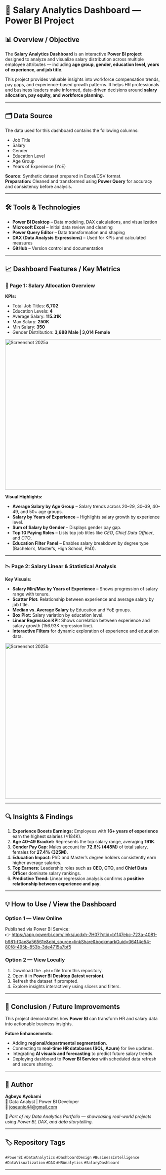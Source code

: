 # 💼 Salary Analytics Dashboard — Power BI Project

## 📊 Overview / Objective  
The **Salary Analytics Dashboard** is an interactive **Power BI project** designed to analyze and visualize salary distribution across multiple employee attributes — including **age group, gender, education level, years of experience, and job title**.

This project provides valuable insights into workforce compensation trends, pay gaps, and experience-based growth patterns. It helps HR professionals and business leaders make informed, data-driven decisions around **salary allocation, pay equity, and workforce planning**.

---

## 🗂️ Data Source  
The data used for this dashboard contains the following columns:
- Job Title  
- Salary  
- Gender  
- Education Level  
- Age Group  
- Years of Experience (YoE)  

**Source:** Synthetic dataset prepared in Excel/CSV format.  
**Preparation:** Cleaned and transformed using **Power Query** for accuracy and consistency before analysis.

---

## 🛠️ Tools & Technologies  
- **Power BI Desktop** – Data modeling, DAX calculations, and visualization  
- **Microsoft Excel** – Initial data review and cleaning  
- **Power Query Editor** – Data transformation and shaping  
- **DAX (Data Analysis Expressions)** – Used for KPIs and calculated measures  
- **GitHub** – Version control and documentation  

---

## 📈 Dashboard Features / Key Metrics  

### 🧭 Page 1: Salary Allocation Overview  
**KPIs:**
- Total Job Titles: **6,702**  
- Education Levels: **4**  
- Average Salary: **115.31K**  
- Max Salary: **250K**  
- Min Salary: **350**  
- Gender Distribution: **3,688 Male | 3,014 Female**
<img width="881" height="486" alt="Screenshot 2025a" src="https://github.com/user-attachments/assets/04207b75-ce99-45e0-8295-f87996001c17" />

**Visual Highlights:**
- **Average Salary by Age Group** – Salary trends across 20–29, 30–39, 40–49, and 50+ age groups.  
- **Salary by Years of Experience** – Highlights salary growth by experience level.  
- **Sum of Salary by Gender** – Displays gender pay gap.  
- **Top 10 Paying Roles** – Lists top job titles like *CEO*, *Chief Data Officer*, and *CTO*.  
- **Education Filter Panel** – Enables salary breakdown by degree type (Bachelor’s, Master’s, High School, PhD).  

---

### 📉 Page 2: Salary Linear & Statistical Analysis  
**Key Visuals:**
- **Salary Min/Max by Years of Experience** – Shows progression of salary range with tenure.  
- **Scatter Plot:** Relationship between experience and average salary by job title.  
- **Median vs. Average Salary** by Education and YoE groups.  
- **Box Plot:** Salary variation by education level.  
- **Linear Regression KPI:** Shows correlation between experience and salary growth (156.93K regression line).  
- **Interactive Filters** for dynamic exploration of experience and education data.  
<img width="888" height="502" alt="Screenshot 2025b" src="https://github.com/user-attachments/assets/57505ec0-d6c9-4a2a-9c20-2f3bf635853e" />


---

## 🔍 Insights & Findings  
1. **Experience Boosts Earnings:** Employees with **16+ years of experience** earn the highest salaries (≈184K).  
2. **Age 40–49 Bracket:** Represents the top salary range, averaging **191K**.  
3. **Gender Pay Gap:** Males account for **72.6% (448M)** of total salary, females for **27.4% (325M)**.  
4. **Education Impact:** PhD and Master’s degree holders consistently earn higher average salaries.  
5. **Top Earners:** Leadership roles such as **CEO**, **CTO**, and **Chief Data Officer** dominate salary rankings.  
6. **Predictive Trend:** Linear regression analysis confirms a **positive relationship between experience and pay**.  

---

## 💡 How to Use / View the Dashboard  

### Option 1 — View Online  
Published via Power BI Service:  
👉 https://app.powerbi.com/links/ucdxh-7H07?ctid=b1147ebc-723a-4081-b981-f0ae8a56561e&pbi_source=linkShare&bookmarkGuid=06414e54-80f8-495b-853b-3de4715a7bf5

### Option 2 — View Locally  
1. Download the `.pbix` file from this repository.  
2. Open it in **Power BI Desktop (latest version)**.  
3. Refresh the dataset if prompted.  
4. Explore insights interactively using slicers and filters.  

---

## 🚀 Conclusion / Future Improvements  
This project demonstrates how **Power BI** can transform HR and salary data into actionable business insights.  

**Future Enhancements:**
- Adding **regional/departmental segmentation**.  
- Connecting to **real-time HR databases (SQL, Azure)** for live updates.  
- Integrating **AI visuals and forecasting** to predict future salary trends.  
- Deploying dashboard to **Power BI Service** with scheduled data refresh and secure sharing.  

---

## 👤 Author  
**Agbeyo Ayobami**  
📍 Data Analyst | Power BI Developer  
📧 joseunic44@gmail.com  

💬 *Part of my Data Analytics Portfolio — showcasing real-world projects using Power BI, DAX, and data storytelling.*

---

## 🏷️ Repository Tags  
`#PowerBI` `#DataAnalytics` `#DashboardDesign` `#BusinessIntelligence` `#DataVisualization` `#DAX` `#HRAnalytics` `#SalaryDashboard`

---

